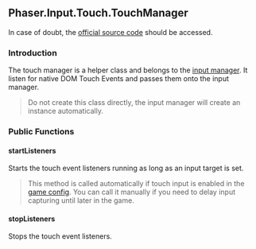 ## Phaser.Input.Touch.TouchManager

In case of doubt, the [official source code](https://github.com/photonstorm/phaser) should be accessed.

### Introduction

The touch manager is a helper class and belongs to the [input manager](https://github.com/digitsensitive/phaser3-typescript/blob/master/cheatsheets/input/input-manager.md).
It listen for native DOM Touch Events and passes them onto the input manager.

> Do not create this class directly, the input manager will create an instance automatically.

### Public Functions

#### startListeners
Starts the touch event listeners running as long as an input target is set.

> This method is called automatically if touch input is enabled in the [game config](https://github.com/digitsensitive/phaser3-typescript/blob/master/cheatsheets/boot/config.md).
You can call it manually if you need to delay input capturing until later in the game.

#### stopListeners
Stops the touch event listeners.
